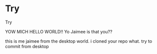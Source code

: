 Try
===

Try

YOW MICH HELLO WORLD!!
Yo Jaimee is that you??

this is me jaimee from the desktop world. i cloned your repo what.
try to commit from desktop